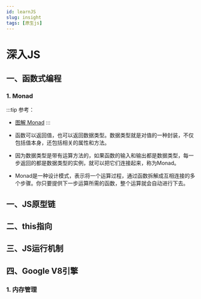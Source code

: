 ```yaml
---
id: learnJS
slug: insight
tags: [原生js]
---
```


# 深入JS
## 一、函数式编程
### 1. Monad
:::tip
参考：
- [图解 Monad](https://www.ruanyifeng.com/blog/2015/07/monad.html)
:::

- 函数可以返回值，也可以返回数据类型。数据类型就是对值的一种封装，不仅包括值本身，还包括相关的属性和方法。
- 因为数据类型是带有运算方法的，如果函数的输入和输出都是数据类型，每一步返回的都是数据类型的实例，就可以把它们连接起来，称为Monad。
- Monad是一种设计模式，表示将一个运算过程，通过函数拆解成互相连接的多个步骤。你只要提供下一步运算所需的函数，整个运算就会自动进行下去。

## 一、JS原型链
## 二、this指向
## 三、JS运行机制
## 四、Google V8引擎
### 1. 内存管理